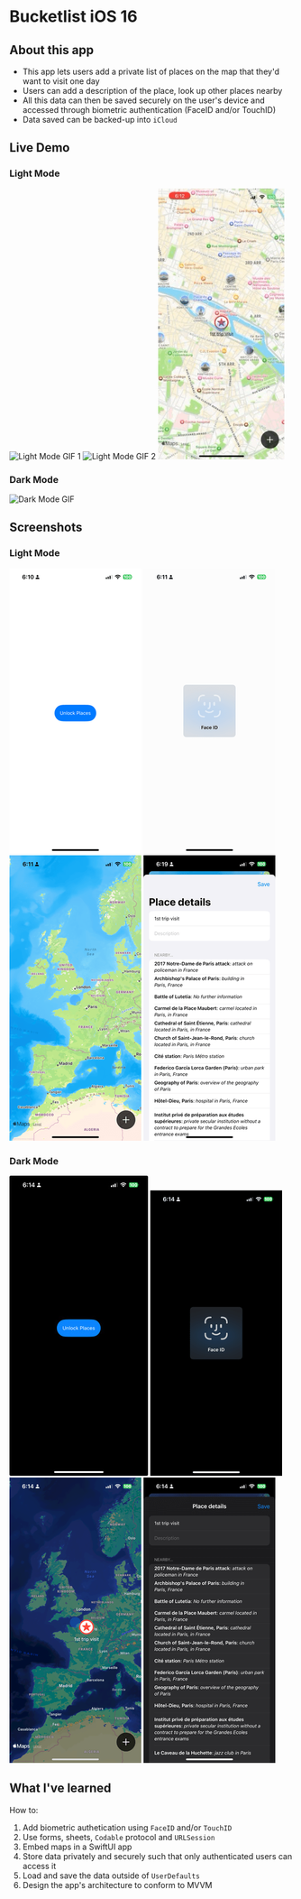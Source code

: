 #  Bucketlist iOS 16
## About this app
- This app lets users add a private list of places on the map that they'd want to visit one day
- Users can add a description of the place, look up other places nearby
- All this data can then be saved securely on the user's device and accessed through biometric authentication (FaceID and/or TouchID)
- Data saved can be backed-up into `iCloud` 

## Live Demo
### Light Mode
![Light Mode GIF 1](https://github.com/MicahNjeru/Bucketlist-iOS16/blob/main/Gifs/LightModeGif1.gif)
![Light Mode GIF 2](https://github.com/MicahNjeru/Bucketlist-iOS16/blob/main/Gifs/LightModeGif2.gif)
![Light Mode GIF 3](https://github.com/MicahNjeru/Bucketlist-iOS16/blob/main/Gifs/LightModeGif3.gif)
### Dark Mode
![Dark Mode GIF](https://github.com/MicahNjeru/Bucketlist-iOS16/blob/main/Gifs/DarkModeGif.gif)

## Screenshots
### Light Mode
![Light Mode Scene 1](https://github.com/MicahNjeru/Bucketlist-iOS16/blob/main/Images/LightModeScene1.png)
![Light Mode Scene 2](https://github.com/MicahNjeru/Bucketlist-iOS16/blob/main/Images/LightModeScene2.png)
![Light Mode Scene 3](https://github.com/MicahNjeru/Bucketlist-iOS16/blob/main/Images/LightModeScene3.png)
![Light Mode Scene 4](https://github.com/MicahNjeru/Bucketlist-iOS16/blob/main/Images/LightModeScene4.png)

### Dark Mode
![Dark Mode Scene 1](https://github.com/MicahNjeru/Bucketlist-iOS16/blob/main/Images/DarkModeScene1.jpg)
![Dark Mode Scene 2](https://github.com/MicahNjeru/Bucketlist-iOS16/blob/main/Images/DarkModeScene2.png)
![Dark Mode Scene 3](https://github.com/MicahNjeru/Bucketlist-iOS16/blob/main/Images/DarkModeScene3.png)
![Dark Mode Scene 4](https://github.com/MicahNjeru/Bucketlist-iOS16/blob/main/Images/DarkModeScene4.png)

## What I've learned
How to:
1. Add biometric authetication using `FaceID` and/or `TouchID`
2. Use forms, sheets, `Codable` protocol and `URLSession` 
3. Embed maps in a SwiftUI app 
4. Store data privately and securely such that only authenticated users can access it
5. Load and save the data outside of `UserDefaults`
6. Design the app's architecture to conform to MVVM 
